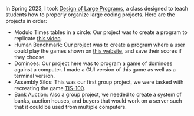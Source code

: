 In Spring 2023, I took [Design of Large Programs](https://catalog.unm.edu/catalogs/2021-2022/courses/CS/351L.html#:~:text=A%20projects%20course%20with%20emphasis,oriented%20analysis%2C%20design%20and%20programming.), a class designed to teach students how to properly organize large coding projects. Here are the projects in order:
- Modulo Times tables in a circle: Our project was to create a program to replicate [this video](https://www.youtube.com/watch?v=qhbuKbxJsk8).
- Human Benchmark: Our project was to create a program where a user could play the games shown on [this website](https://humanbenchmark.com/), and save their scores if they choose.
- Dominoes: Our project here was to program a game of dominoes against a computer. I made a GUI version of this game as well as a terminal version.
- Assembly Silos: This was our first group project, we were tasked with recreating the game [TIS-100](https://store.steampowered.com/app/370360/TIS100/).
- Bank Auction: Also a group project, we needed to create a system of banks, auction houses, and buyers that would work on a server such that it could be used from multiple computers.
